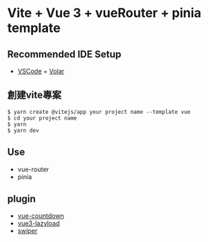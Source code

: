# Vite + Vue 3 + vueRouter + pinia template

## Recommended IDE Setup

- [VSCode](https://code.visualstudio.com/) + [Volar](https://marketplace.visualstudio.com/items?itemName=johnsoncodehk.volar)


## 創建vite專案
```
$ yarn create @vitejs/app your project name --template vue
$ cd your project name
$ yarn
$ yarn dev
```


## Use
 - vue-router
 - pinia

## plugin
  - [vue-countdown](https://github.com/fengyuanchen/vue-countdown/blob/main/src/README.md)
  - [vue3-lazyload](https://www.npmjs.com/package/vue3-lazyload)
  - [swiper](https://swiperjs.com/get-started)
